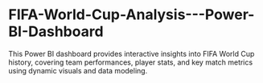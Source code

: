 # FIFA-World-Cup-Analysis---Power-BI-Dashboard
This Power BI dashboard provides interactive insights into FIFA World Cup history, covering team performances, player stats, and key match metrics using dynamic visuals and data modeling. 
